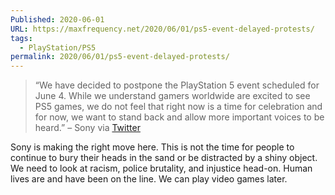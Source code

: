 ```yaml
---
Published: 2020-06-01
URL: https://maxfrequency.net/2020/06/01/ps5-event-delayed-protests/
tags:
  - PlayStation/PS5
permalink: 2020/06/01/ps5-event-delayed-protests/
---
```

> “We have decided to postpone the PlayStation 5 event scheduled for June 4. While we understand gamers worldwide are excited to see PS5 games, we do not feel that right now is a time for celebration and for now, we want to stand back and allow more important voices to be heard.” – Sony via [Twitter](https://twitter.com/PlayStation/status/1267525525825900549/photo/1)

Sony is making the right move here. This is not the time for people to continue to bury their heads in the sand or be distracted by a shiny object. We need to look at racism, police brutality, and injustice head-on. Human lives are and have been on the line. We can play video games later.